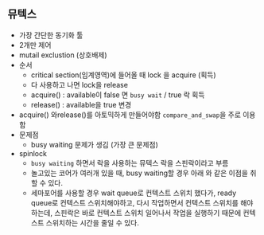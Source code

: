 뮤텍스
---
- 가장 간단한 동기화 툴
- 2개만 제어
- mutail exclustion (상호배제)
- 순서
    - critical section(임계영역)에 들어올 때 lock 을 acquire (획득)
    - 다 사용하고 나면 lock을 release
    - acquire() : available이 false 면 `busy wait`  / true 락 획득
    - release() : available을 true 변경
- acquire() 와release()를 아토믹하게 만들어야함 `compare_and_swap`을 주로 이용함
- 문제점
    - busy waiting 문제가 생김 (가장 큰 문제점)
- spinlock
    - `busy waiting` 하면서 락을 사용하는 뮤텍스 락을 스핀락이라고 부름
    - 놀고있는 코어가 여러개 있을 때, busy waiting할 경우 아래 와 같은 이점을 취할 수 있다.
    - 세마포어를 사용할 경우 wait queue로 컨텍스트 스위치 했다가, ready queue로 컨텍스트 스위치해야하고, 다시 작업하면서 컨텍스트 스위치를 해야하는데,  스핀락은 바로 컨텍스트 스위치 일어나서 작업을 실행하기  때문에 컨텍스트 스위치하는 시간을 줄일 수 있다.
